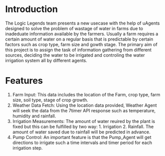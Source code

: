 ﻿# Introduction
The Logic Legends team presents a new usecase with the help of uAgents designed to solve the problem of wastage of water in farms due to inadeduate information available by the farmers. Usually a farm requires a certain amount of water on a regular basis that is predictable by certain factors such as crop type, farm size and gowth stage. The primary aim of this project is to assign the task of information gathering from different sources, deciding the water to be irrigated and controling the water irrigation system all by different agents.

# Features
<ol>
  <li>Farm Input: This data includes the location of the Farm, crop type, farm size, soil type, stage of crop growth.</li>
  <li>Weather Data Fetch: Using the location data provided, Weather Agent will seek the data from the 7timer API response such as temperature, humidity and rainfall.</li>
  <li>Irrigation Measurements: The amount of water reuired by the plant is fixed but this can be fulfilled by two way: 1. Irrigation 2. Rainfall. The amount of water saved due to rainfall will be predicted in advance.</li>
  <li>Pump Control: An important feature is that the Pump_Agent will get directions to irrigate such a time intervals and timer period for each irrigation step.</li>
</ol>
